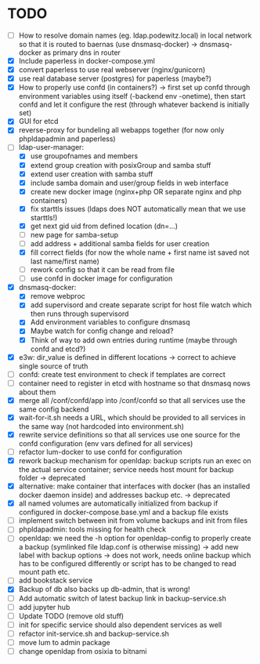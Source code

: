 # TODO

* [ ] How to resolve domain names (eg. ldap.podewitz.local) in local network so that it is routed to baernas (use dnsmasq-docker) -> dnsmasq-docker as primary dns in router
* [X] Include paperless in docker-compose.yml
* [X] convert paperless to use real webserver (nginx/gunicorn)
* [X] use real database server (postgres) for paperless (maybe?)
* [X] How to properly use confd (in containers?) -> first set up confd through environment variables using itself (-backend env -onetime), then start confd and let it configure the rest (through whatever backend is initially set)
* [X] GUI for etcd
* [X] reverse-proxy for bundeling all webapps together (for now only phpldapadmin and paperless)
* [ ] ldap-user-manager:
    - [X] use groupofnames and members
    - [X] extend group creation with posixGroup and samba stuff
    - [X] extend user creation with samba stuff
    - [X] include samba domain and user/group fields in web interface
    - [X] create new docker image (nginx+php OR separate nginx and php containers)
    - [X] fix starttls issues (ldaps does NOT automatically mean that we use starttls!)
    - [X] get next gid uid from defined location (dn=...)
    - [ ] new page for samba-setup
    - [ ] add address + additional samba fields for user creation
    - [X] fill correct fields (for now the whole name + first name ist saved not last name/first name)
    - [ ] rework config so that it can be read from file
    - [ ] use confd in docker image for configuration
* [X] dnsmasq-docker:
    - [X] remove webproc
    - [X] add supervisord and create separate script for host file watch which then runs through supervisord
    - [X] Add environment variables to configure dnsmasq
    - [X] Maybe watch for config change and reload?
    - [X] Think of way to add own entries during runtime (maybe through confd and etcd?)
* [X] e3w: dir_value is defined in different locations -> correct to achieve single source of truth
* [ ] confd: create test environment to check if templates are correct
* [ ] container need to register in etcd with hostname so that dnsmasq nows about them
* [X] merge all /conf/confd/app into /conf/confd so that all services use the same config backend
* [X] wait-for-it.sh needs a URL, which should be provided to all services in the same way (not hardcoded into environment.sh)
* [X] rewrite service definitions so that all services use one source for the confd configuration (env vars defined for all services)
* [ ] refactor lum-docker to use confd for configuration
* [X] rework backup mechanism for openldap: backup scripts run an exec on the actual service container; service needs host mount for backup folder -> deprecated
* [X] alternative: make container that interfaces with docker (has an installed docker daemon inside) and addresses backup etc. -> deprecated
* [X] all named volumes are automatically initialized from backup if configured in docker-compose.base.yml and a backup file exists
* [ ] implement switch between init from volume backups and init from files
* [ ] phpldapadmin: tools missing for health check
* [ ] openldap: we need the -h option for openldap-config to properly create a backup (symlinked file ldap.conf is otherwise missing) -> add new label with backup options -> does not work, needs online backup which has to be configured differently or script has to be changed to read mount path etc.
* [ ] add bookstack service
* [X] Backup of db also backs up db-admin, that is wrong!
* [ ] Add automatic switch of latest backup link in backup-service.sh
* [ ] add jupyter hub
* [ ] Update TODO (remove old stuff)
* [ ] init for specific service should also dependent services as well
* [ ] refactor init-service.sh and backup-service.sh
* [ ] move lum to admin package
* [ ] change openldap from osixia to bitnami

